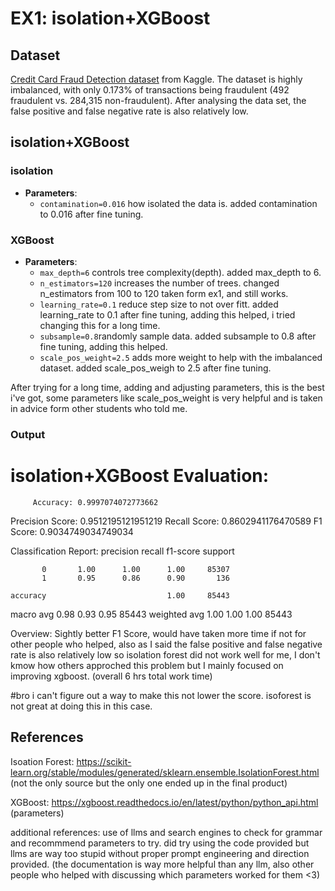 # EX1:  isolation+XGBoost

## Dataset

[Credit Card Fraud Detection dataset](https://www.kaggle.com/datasets/mlg-ulb/creditcardfraud) from Kaggle.
The dataset is highly imbalanced, with only 0.173% of transactions being fraudulent (492 fraudulent vs. 284,315 non-fraudulent).
After analysing the data set, the false positive and false negative rate is also relatively low.

## isolation+XGBoost

### isolation

- **Parameters**:
  - `contamination=0.016` how isolated the data is. added contamination to 0.016 after fine tuning.

### XGBoost

- **Parameters**:
  - `max_depth=6` controls tree complexity(depth). added max_depth to 6.
  - `n_estimators=120` increases the number of trees. changed n_estimators from 100 to 120 taken form ex1, and still works.
  - `learning_rate=0.1` reduce step size to not over fitt. added learning_rate to 0.1 after fine tuning, adding this helped, i tried changing this for a long time.
  - `subsample=0.8`randomly sample data. added subsample to 0.8 after fine tuning, adding this helped.
  - `scale_pos_weight=2.5` adds more weight to help with the imbalanced dataset. added scale_pos_weigh to 2.5 after fine tuning.

After trying for a long time, adding and adjusting parameters, this is the best i've got, some parameters like scale_pos_weight is very helpful and is taken in advice form other students who told me.

### Output
isolation+XGBoost Evaluation:
=============================================
         Accuracy: 0.9997074072773662
  Precision Score: 0.9512195121951219
     Recall Score: 0.8602941176470589
         F1 Score: 0.9034749034749034

Classification Report:
              precision    recall  f1-score   support

           0       1.00      1.00      1.00     85307
           1       0.95      0.86      0.90       136

    accuracy                           1.00     85443
   macro avg       0.98      0.93      0.95     85443
weighted avg       1.00      1.00      1.00     85443

Overview: Sightly better F1 Score, would have taken more time if not for other people who helped, also as I said the false positive and false negative rate is also relatively low so isolation forest did not work well for me, I don't kmow how others approched this problem but I mainly focused on improving xgboost. (overall 6 hrs total work time)


#bro i can't figure out a way to make this not lower the score. isoforest is not great at doing this in this case.
## References
Isoation Forest: https://scikit-learn.org/stable/modules/generated/sklearn.ensemble.IsolationForest.html (not the only source but the only one ended up in the final product)

XGBoost: https://xgboost.readthedocs.io/en/latest/python/python_api.html (parameters)

additional references: use of llms and search engines to check for grammar and recommmend parameters to try. did try using the code provided but llms are way too stupid without proper prompt engineering and direction provided. (the documentation is way more helpful than any llm, also other people who helped with discussing which parameters worked for them <3) 